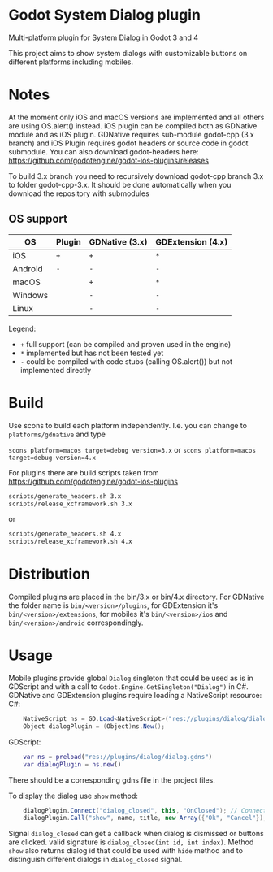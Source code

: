 # Godot System Dialog plugin
Multi-platform plugin for System Dialog in Godot 3 and 4

This project aims to show system dialogs with customizable buttons on different platforms including mobiles.

# Notes
At the moment only iOS and macOS versions are implemented and all others are using OS.alert() instead. iOS plugin can be compiled both as GDNative module and as iOS plugin. GDNative requires sub-module godot-cpp (3.x branch) and iOS Plugin requires godot headers or source code in godot submodule.
You can also download godot-headers here: https://github.com/godotengine/godot-ios-plugins/releases

To build 3.x branch you need to recursively download godot-cpp branch 3.x to folder godot-cpp-3.x. It should be done automatically when you download the repository with submodules

## OS support
| OS | Plugin | GDNative (3.x) | GDExtension (4.x) |
|-|-|-|-|
|iOS| `+` | `+` | `*` |
|Android| `-` | `-` | `-` |
|macOS| | `+` | `*` |
|Windows| | `-` | `-` |
|Linux| | `-` | `-` |

Legend:
- `+` full support (can be compiled and proven used in the engine)
- `*` implemented but has not been tested yet
- `-` could be compiled with code stubs (calling OS.alert()) but not implemented directly

# Build
Use scons to build each platform independently. I.e. you can change to `platforms/gdnative` and type

```scons platform=macos target=debug version=3.x```
or
```scons platform=macos target=debug version=4.x```

For plugins there are build scripts taken from https://github.com/godotengine/godot-ios-plugins

```sh
scripts/generate_headers.sh 3.x
scripts/release_xcframework.sh 3.x
```
or
```sh
scripts/generate_headers.sh 4.x
scripts/release_xcframework.sh 4.x
```

# Distribution
Compiled plugins are placed in the bin/3.x or bin/4.x directory. For GDNative the folder name is `bin/<version>/plugins`, for GDExtension it's `bin/<version>/extensions`, for mobiles it's `bin/<version>/ios` and `bin/<version>/android` correspondingly.

# Usage
Mobile plugins provide global `Dialog` singleton that could be used as is in GDScript and with a call to `Godot.Engine.GetSingleton("Dialog")` in C#. GDNative and GDExtension plugins require loading a NativeScript resource:
C#:
```cs
    NativeScript ns = GD.Load<NativeScript>("res://plugins/dialog/dialog.gdns");
    Object dialogPlugin = (Object)ns.New();
```

GDScript:
```gd
    var ns = preload("res://plugins/dialog/dialog.gdns")
    var dialogPlugin = ns.new()
```

There should be a corresponding gdns file in the project files.


To display the dialog use `show` method:
```cs
    dialogPlugin.Connect("dialog_closed", this, "OnClosed"); // Connecting to the signal to get a callback. Optional
    dialogPlugin.Call("show", name, title, new Array({"Ok", "Cancel"});
```

Signal `dialog_closed` can get a callback when dialog is dismissed or buttons are clicked. valid signature is `dialog_closed(int id, int index)`. Method `show` also returns dialog id that could be used with `hide` method and to distinguish different dialogs in `dialog_closed` signal.

